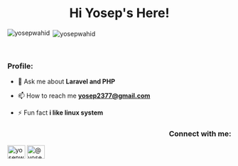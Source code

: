 <h1 align="center">Hi Yosep's Here!</h1>
<!-- <h3 align="center">i am junior programmer from Indonesia</h3> -->



<p><img align="left" src="https://github-readme-stats.vercel.app/api/top-langs?username=yosepwahid&show_icons=true&locale=en&layout=compact" alt="yosepwahid" /></p>

<p>&nbsp;<img align="center" src="https://github-readme-stats.vercel.app/api?username=yosepwahid&show_icons=true&locale=en" alt="yosepwahid" /></p>

<br>

<h3 align="left">Profile:</h3>

- 💬 Ask me about **Laravel and PHP**

- 📫 How to reach me **yosep2377@gmail.com**

- ⚡ Fun fact **i like linux system**


<h3 align="right">Connect with me:</h3>
<p align="left">
<a href="https://twitter.com/yosepwahid1" target="blank"><img align="center" src="https://raw.githubusercontent.com/rahuldkjain/github-profile-readme-generator/master/src/images/icons/Social/twitter.svg" alt="yosepwahid1" height="30" width="40" /></a>
<a href="https://instagram.com/yosep_wahid" target="blank"><img align="center" src="https://raw.githubusercontent.com/rahuldkjain/github-profile-readme-generator/master/src/images/icons/Social/instagram.svg" alt="@yosep_wahid" height="30" width="40" /></a>
</p>



